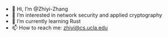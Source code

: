- 👋 Hi, I’m @Zhiyi-Zhang
- 👀 I’m interested in network security and applied cryptography
- 🌱 I’m currently learning Rust
- 📫 How to reach me: zhiyi@cs.ucla.edu

<!---
Zhiyi-Zhang/Zhiyi-Zhang is a ✨ special ✨ repository because its `README.md` (this file) appears on your GitHub profile.
You can click the Preview link to take a look at your changes.
--->
